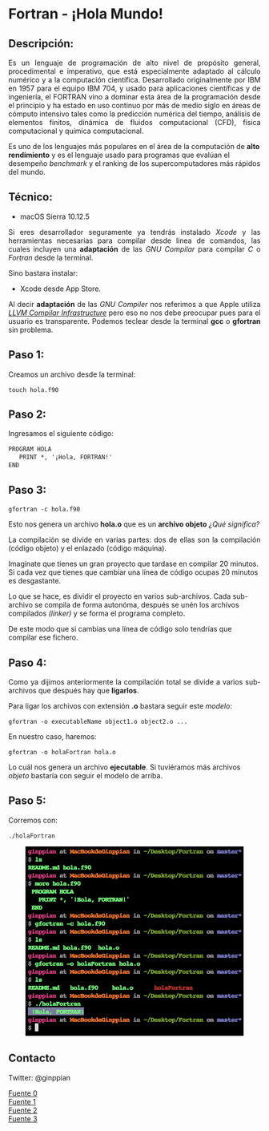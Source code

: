 Fortran - ¡Hola Mundo!
===========

## Descripción:

<p align="justify">
	Es un lenguaje de programación de alto nivel de propósito general, procedimental e imperativo, que está especialmente adaptado al cálculo numérico y a la computación científica. Desarrollado originalmente por IBM en 1957 para el equipo IBM 704, y usado para aplicaciones científicas y de ingeniería, el FORTRAN vino a dominar esta área de la programación desde el principio y ha estado en uso continuo por más de medio siglo en áreas de cómputo intensivo tales como la predicción numérica del tiempo, análisis de elementos finitos, dinámica de fluidos computacional (CFD), física computacional y química computacional. 

Es uno de los lenguajes más populares en el área de la computación de <b>alto rendimiento</b> y es el lenguaje usado para programas que evalúan el desempeño <i>benchmark</i> y el ranking de los supercomputadores más rápidos del mundo.</p>


## Técnico:

* macOS Sierra 10.12.5

<p align="justify">
	Si eres desarrollador seguramente ya tendrás instalado <i>Xcode</i> y las herramientas necesarias para compilar desde linea de comandos, las cuales incluyen una <b>adaptación</b> de las <i>GNU Compilar</i> para compilar <i>C</i> o <i>Fortran</i> desde la terminal. 

Sino bastara instalar:
</p>

* Xcode desde App Store.

<p align="justify">
Al decir <b>adaptación</b> de las <i>GNU Compiler</i> nos referimos a que Apple utiliza <a href="http://llvm.org/"><i>LLVM Compilar Infrastructure</i></a> pero eso no nos debe preocupar pues para el usuario es transparente. Podemos teclear desde la terminal <b>gcc</b> o <b>gfortran</b> sin problema.
</p>

## Paso 1:

<p align="justify">
	Creamos un archivo desde la terminal:
</p>

```
touch hola.f90
```

## Paso 2:

<p align="justify">
	Ingresamos el siguiente código:
</p>

```
PROGRAM HOLA
   PRINT *, '¡Hola, FORTRAN!'
END
```

## Paso 3:

```
gfortran -c hola.f90
```
<p align="justify">
	Esto nos genera un archivo <b>hola.o</b> que es un <b>archivo objeto</b> <i>¿Qué significa?</i>
</p>

<p align="justify">
	La compilación se divide en varias partes: dos de ellas son la compilación (código objeto) y el enlazado (código máquina).

Imagínate que tienes un gran proyecto que tardase en compilar 20 minutos. Si cada vez que tienes que cambiar una línea de código ocupas 20 minutos es desgastante.

Lo que se hace, es dividir el proyecto en varios sub-archivos. Cada sub-archivo se compila de forma autonóma, después se unén los archivos compilados <i>(linker)</i> y se forma el programa completo.

De este modo que si cambias una línea de código solo tendrías que compilar ese fichero.
</p>

## Paso 4:

<p align="justify">
	Como ya dijimos anteriormente la compilación total se divide a varios sub-archivos que después hay que <b>ligarlos</b>.

Para ligar los archivos con extensión <b>.o</b> bastara seguir este <i>modelo</i>:
</p>

```
gfortran -o executableName object1.o object2.o ...
```

En nuestro caso, haremos:

```
gfortran -o holaFortran hola.o
```

Lo cuál nos genera un archivo <b>ejecutable</b>. Si tuviéramos más archivos <i>objeto</i> bastaría con seguir el modelo de arriba.

## Paso 5:

Corremos con:

```
./holaFortran
```

<p align="center">
  <img src="https://github.com/ginppian/Fortran-Hola_Mundo/blob/master/imgs/img1.png" width="436" height="378" />
</p>

## Contacto

Twitter: @ginppian

[Fuente 0](https://es.wikipedia.org/wiki/Fortran)<br>
[Fuente 1](https://es.wikipedia.org/wiki/Anexo:Ejemplos_de_implementaci%C3%B3n_del_%C2%ABHola_mundo%C2%BB#En_Fortran)<br>
[Fuente 2](https://gcc.gnu.org/wiki/GFortranUsage)<br>
[Fuente 3](https://foro.elhacker.net/programacion_cc/resueltopara_que_sirve_el_archivo_con_extension_o_que_se_crea_con_codeblocks-t393096.0.html)